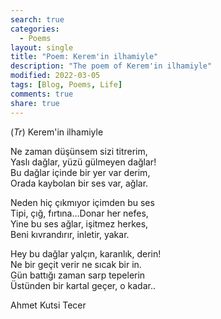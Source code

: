 ```yaml
---
search: true
categories: 
  - Poems
layout: single
title: "Poem: Kerem'in ilhamiyle"
description: "The poem of Kerem'in ilhamiyle"
modified: 2022-03-05
tags: [Blog, Poems, Life]
comments: true
share: true
---
```

(*Tr*) Kerem'in ilhamiyle  

Ne zaman düşünsem sizi titrerim,  
Yaslı dağlar, yüzü gülmeyen dağlar!  
Bu dağlar içinde bir yer var derim,  
Orada kaybolan bir ses var, ağlar.  

Neden hiç çıkmıyor içimden bu ses  
Tipi, çığ, fırtına...Donar her nefes,  
Yine bu ses ağlar, işitmez herkes,  
Beni kıvrandırır, inletir, yakar.  

Hey bu dağlar yalçın, karanlık, derin!  
Ne bir geçit verir ne sıcak bir in.  
Gün battığı zaman sarp tepelerin  
Üstünden bir kartal geçer, o kadar..  

Ahmet Kutsi Tecer

